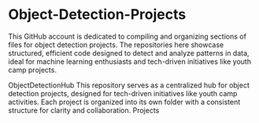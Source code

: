 # Object-Detection-Projects
This GitHub account is dedicated to compiling and organizing sections of files for object detection projects. The repositories here showcase structured, efficient code designed to detect and analyze patterns in data, ideal for machine learning enthusiasts and tech-driven initiatives like youth camp projects. 

ObjectDetectionHub
This repository serves as a centralized hub for object detection projects, designed for tech-driven initiatives like youth camp activities. Each project is organized into its own folder with a consistent structure for clarity and collaboration.
Projects
